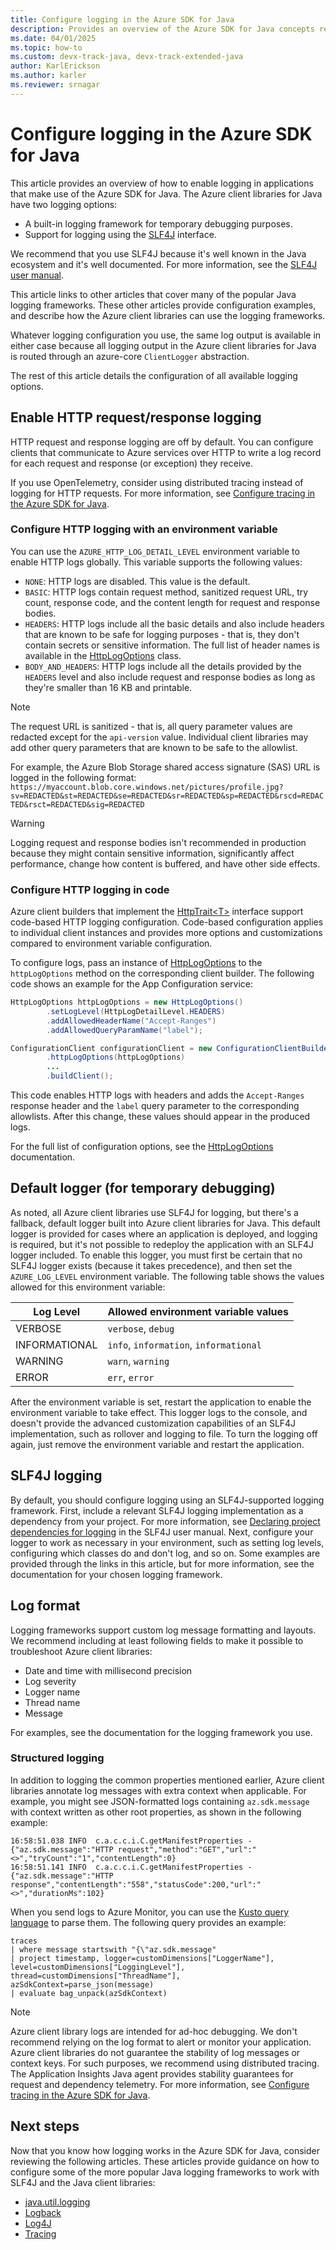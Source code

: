 ```yaml
---
title: Configure logging in the Azure SDK for Java
description: Provides an overview of the Azure SDK for Java concepts related to logging.
ms.date: 04/01/2025 
ms.topic: how-to
ms.custom: devx-track-java, devx-track-extended-java
author: KarlErickson
ms.author: karler
ms.reviewer: srnagar
---
```


# Configure logging in the Azure SDK for Java

This article provides an overview of how to enable logging in applications that make use of the Azure SDK for Java. The Azure client libraries for Java have two logging options:

* A built-in logging framework for temporary debugging purposes.
* Support for logging using the [SLF4J](https://www.slf4j.org/) interface.

We recommend that you use SLF4J because it's well known in the Java ecosystem and it's well documented. For more information, see the [SLF4J user manual](https://www.slf4j.org/manual.html).

This article links to other articles that cover many of the popular Java logging frameworks. These other articles provide configuration examples, and describe how the Azure client libraries can use the logging frameworks.

Whatever logging configuration you use, the same log output is available in either case because all logging output in the Azure client libraries for Java is routed through an azure-core `ClientLogger` abstraction.

The rest of this article details the configuration of all available logging options.

## Enable HTTP request/response logging

HTTP request and response logging are off by default. You can configure clients that communicate to Azure services over HTTP to write a log record for each request and response (or exception) they receive.

If you use OpenTelemetry, consider using distributed tracing instead of logging for HTTP requests. For more information, see [Configure tracing in the Azure SDK for Java](tracing.md).

### Configure HTTP logging with an environment variable

You can use the `AZURE_HTTP_LOG_DETAIL_LEVEL` environment variable to enable HTTP logs globally. This variable supports the following values:

- `NONE`: HTTP logs are disabled. This value is the default.
- `BASIC`: HTTP logs contain request method, sanitized request URL, try count, response code, and the content length for request and response bodies.
- `HEADERS`: HTTP logs include all the basic details and also include headers that are known to be safe for logging purposes - that is, they don't contain secrets or sensitive information. The full list of header names is available in the [HttpLogOptions](https://github.com/Azure/azure-sdk-for-java/blob/main/sdk/core/azure-core/src/main/java/com/azure/core/http/policy/HttpLogOptions.java) class.
- `BODY_AND_HEADERS`: HTTP logs include all the details provided by the `HEADERS` level and also include request and response bodies as long as they're smaller than 16 KB and printable.

> [!NOTE]
> The request URL is sanitized - that is, all query parameter values are redacted except for the `api-version` value. Individual client libraries may add other query parameters that are known to be safe to the allowlist.

For example, the Azure Blob Storage shared access signature (SAS) URL is logged in the following format:
`https://myaccount.blob.core.windows.net/pictures/profile.jpg?sv=REDACTED&st=REDACTED&se=REDACTED&sr=REDACTED&sp=REDACTED&rscd=REDACTED&rsct=REDACTED&sig=REDACTED`

> [!WARNING]
> Logging request and response bodies isn't recommended in production because they might contain sensitive information, significantly affect performance, change how content is buffered, and have other side effects.

### Configure HTTP logging in code

Azure client builders that implement the [HttpTrait\<T>](/java/api/com.azure.core.client.traits.httptrait) interface support code-based HTTP logging configuration. Code-based configuration applies to individual client instances and provides more options and customizations compared to environment variable configuration.

To configure logs, pass an instance of [HttpLogOptions](/java/api/com.azure.core.http.policy.httplogoptions) to the `httpLogOptions` method on the corresponding client builder. The following code shows an example for the App Configuration service:

```java
HttpLogOptions httpLogOptions = new HttpLogOptions()
        .setLogLevel(HttpLogDetailLevel.HEADERS)
        .addAllowedHeaderName("Accept-Ranges")
        .addAllowedQueryParamName("label");

ConfigurationClient configurationClient = new ConfigurationClientBuilder()
        .httpLogOptions(httpLogOptions)
        ...
        .buildClient();
```

This code enables HTTP logs with headers and adds the `Accept-Ranges` response header and the `label` query parameter to the corresponding allowlists. After this change, these values should appear in the produced logs.

For the full list of configuration options, see the [HttpLogOptions](/java/api/com.azure.core.http.policy.httplogoptions) documentation.

## Default logger (for temporary debugging)

As noted, all Azure client libraries use SLF4J for logging, but there's a fallback, default logger built into Azure client libraries for Java. This default logger is provided for cases where an application is deployed, and logging is required, but it's not possible to redeploy the application with an SLF4J logger included. To enable this logger, you must first be certain that no SLF4J logger exists (because it takes precedence), and then set the `AZURE_LOG_LEVEL` environment variable. The following table shows the values allowed for this environment variable:

| Log Level              | Allowed environment variable values    |
|------------------------|----------------------------------------|
| VERBOSE                | `verbose`, `debug`                     |
| INFORMATIONAL          | `info`, `information`, `informational` |
| WARNING                | `warn`, `warning`                      |
| ERROR                  | `err`, `error`                         |

After the environment variable is set, restart the application to enable the environment variable to take effect. This logger logs to the console, and doesn't provide the advanced customization capabilities of an SLF4J implementation, such as rollover and logging to file. To turn the logging off again, just remove the environment variable and restart the application.

## SLF4J logging

By default, you should configure logging using an SLF4J-supported logging framework. First, include a relevant SLF4J logging implementation as a dependency from your project. For more information, see [Declaring project dependencies for logging](http://www.slf4j.org/manual.html#projectDep) in the SLF4J user manual. Next, configure your logger to work as necessary in your environment, such as setting log levels, configuring which classes do and don't log, and so on. Some examples are provided through the links in this article, but for more information, see the documentation for your chosen logging framework.

## Log format

Logging frameworks support custom log message formatting and layouts. We recommend including at least following fields to make it possible to troubleshoot Azure client libraries:

* Date and time with millisecond precision
* Log severity
* Logger name
* Thread name
* Message

For examples, see the documentation for the logging framework you use.

### Structured logging

In addition to logging the common properties mentioned earlier, Azure client libraries annotate log messages with extra context when applicable. For example, you might see JSON-formatted logs containing `az.sdk.message` with context written as other root properties, as shown in the following example:

```log
16:58:51.038 INFO  c.a.c.c.i.C.getManifestProperties - {"az.sdk.message":"HTTP request","method":"GET","url":"<>","tryCount":"1","contentLength":0}
16:58:51.141 INFO  c.a.c.c.i.C.getManifestProperties - {"az.sdk.message":"HTTP response","contentLength":"558","statusCode":200,"url":"<>","durationMs":102}
```

When you send logs to Azure Monitor, you can use the [Kusto query language](/azure/data-explorer/kusto/query/) to parse them. The following query provides an example:

```kusto
traces
| where message startswith "{\"az.sdk.message"
| project timestamp, logger=customDimensions["LoggerName"], level=customDimensions["LoggingLevel"], thread=customDimensions["ThreadName"], azSdkContext=parse_json(message)
| evaluate bag_unpack(azSdkContext)
```

> [!NOTE]
> Azure client library logs are intended for ad-hoc debugging. We don't recommend relying on the log format to alert or monitor your application. Azure client libraries do not guarantee the stability of log messages or context keys. For such purposes, we recommend using distributed tracing. The Application Insights Java agent provides stability guarantees for request and dependency telemetry. For more information, see [Configure tracing in the Azure SDK for Java](tracing.md).

## Next steps

Now that you know how logging works in the Azure SDK for Java, consider reviewing the following articles. These articles provide guidance on how to configure some of the more popular Java logging frameworks to work with SLF4J and the Java client libraries:

* [java.util.logging](logging-jul.md)
* [Logback](logging-logback.md)
* [Log4J](logging-log4j.md)
* [Tracing](tracing.md)
